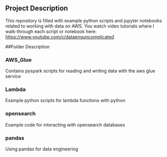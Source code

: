 ## Project Description 
This repository is filled with example python scripts and jupyter notebooks related to working with data on AWS. 
You watch video tutorials where I walk-through each script or notebook here:  https://www.youtube.com/c/dataenguncomplicated

##Folder Description

### AWS_Glue
Contains pyspark scripts for reading and writing data with the aws glue service

### Lambda
Example python scripts for lambda functions with python

### opensearch

Example code for interacting with opensearch databases

### pandas
Using pandas for data engineering
